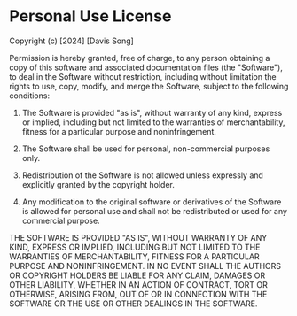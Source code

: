 # Personal Use License

Copyright (c) [2024] [Davis Song]

Permission is hereby granted, free of charge, to any person obtaining a copy of this software and associated documentation files (the "Software"), to deal in the Software without restriction, including without limitation the rights to use, copy, modify, and merge the Software, subject to the following conditions:

1. The Software is provided "as is", without warranty of any kind, express or implied, including but not limited to the warranties of merchantability, fitness for a particular purpose and noninfringement.

2. The Software shall be used for personal, non-commercial purposes only. 

3. Redistribution of the Software is not allowed unless expressly and explicitly granted by the copyright holder.

4. Any modification to the original software or derivatives of the Software is allowed for personal use and shall not be redistributed or used for any commercial purpose.

THE SOFTWARE IS PROVIDED "AS IS", WITHOUT WARRANTY OF ANY KIND, EXPRESS OR IMPLIED, INCLUDING BUT NOT LIMITED TO THE WARRANTIES OF MERCHANTABILITY, FITNESS FOR A PARTICULAR PURPOSE AND NONINFRINGEMENT. IN NO EVENT SHALL THE AUTHORS OR COPYRIGHT HOLDERS BE LIABLE FOR ANY CLAIM, DAMAGES OR OTHER LIABILITY, WHETHER IN AN ACTION OF CONTRACT, TORT OR OTHERWISE, ARISING FROM, OUT OF OR IN CONNECTION WITH THE SOFTWARE OR THE USE OR OTHER DEALINGS IN THE SOFTWARE.